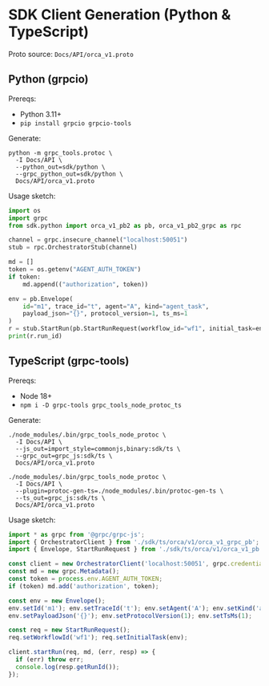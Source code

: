 # SDK Client Generation (Python & TypeScript)

Proto source: `Docs/API/orca_v1.proto`

## Python (grpcio)

Prereqs:
- Python 3.11+
- `pip install grpcio grpcio-tools`

Generate:

```
python -m grpc_tools.protoc \
  -I Docs/API \
  --python_out=sdk/python \
  --grpc_python_out=sdk/python \
  Docs/API/orca_v1.proto
```

Usage sketch:

```python
import os
import grpc
from sdk.python import orca_v1_pb2 as pb, orca_v1_pb2_grpc as rpc

channel = grpc.insecure_channel("localhost:50051")
stub = rpc.OrchestratorStub(channel)

md = []
token = os.getenv("AGENT_AUTH_TOKEN")
if token:
    md.append(("authorization", token))

env = pb.Envelope(
    id="m1", trace_id="t", agent="A", kind="agent_task",
    payload_json="{}", protocol_version=1, ts_ms=1
)
r = stub.StartRun(pb.StartRunRequest(workflow_id="wf1", initial_task=env), metadata=md)
print(r.run_id)
```

## TypeScript (grpc-tools)

Prereqs:
- Node 18+
- `npm i -D grpc-tools grpc_tools_node_protoc_ts`

Generate:

```
./node_modules/.bin/grpc_tools_node_protoc \
  -I Docs/API \
  --js_out=import_style=commonjs,binary:sdk/ts \
  --grpc_out=grpc_js:sdk/ts \
  Docs/API/orca_v1.proto

./node_modules/.bin/grpc_tools_node_protoc \
  -I Docs/API \
  --plugin=protoc-gen-ts=./node_modules/.bin/protoc-gen-ts \
  --ts_out=grpc_js:sdk/ts \
  Docs/API/orca_v1.proto
```

Usage sketch:

```ts
import * as grpc from '@grpc/grpc-js';
import { OrchestratorClient } from './sdk/ts/orca/v1/orca_v1_grpc_pb';
import { Envelope, StartRunRequest } from './sdk/ts/orca/v1/orca_v1_pb';

const client = new OrchestratorClient('localhost:50051', grpc.credentials.createInsecure());
const md = new grpc.Metadata();
const token = process.env.AGENT_AUTH_TOKEN;
if (token) md.add('authorization', token);

const env = new Envelope();
env.setId('m1'); env.setTraceId('t'); env.setAgent('A'); env.setKind('agent_task');
env.setPayloadJson('{}'); env.setProtocolVersion(1); env.setTsMs(1);

const req = new StartRunRequest();
req.setWorkflowId('wf1'); req.setInitialTask(env);

client.startRun(req, md, (err, resp) => {
  if (err) throw err;
  console.log(resp.getRunId());
});
```
